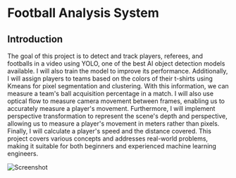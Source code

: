 # Football Analysis System

## Introduction
The goal of this project is to detect and track players, referees, and footballs in a video using YOLO, one of the best AI object detection models available. I will also train the model to improve its performance. Additionally, I will assign players to teams based on the colors of their t-shirts using Kmeans for pixel segmentation and clustering. With this information, we can measure a team's ball acquisition percentage in a match. I will also use optical flow to measure camera movement between frames, enabling us to accurately measure a player's movement. Furthermore, I will implement perspective transformation to represent the scene's depth and perspective, allowing us to measure a player's movement in meters rather than pixels. Finally, I will calculate a player's speed and the distance covered. This project covers various concepts and addresses real-world problems, making it suitable for both beginners and experienced machine learning engineers.

![Screenshot](output_videos/screenshot.png)
